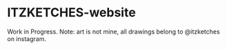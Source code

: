 # ITZKETCHES-website
Work in Progress. Note: art is not mine, all drawings belong to @itzketches on instagram.

